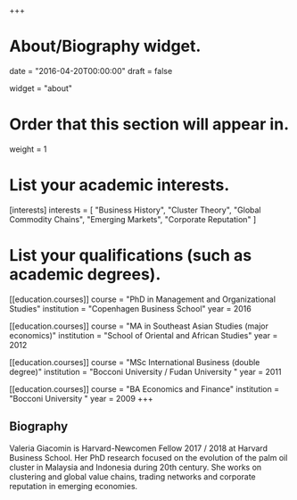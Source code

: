 +++
# About/Biography widget.

date = "2016-04-20T00:00:00"
draft = false

widget = "about"

# Order that this section will appear in.
weight = 1

# List your academic interests.
[interests]
  interests = [
    "Business History",
    "Cluster Theory",
	"Global Commodity Chains",
  "Emerging Markets",
    "Corporate Reputation"
  ]

# List your qualifications (such as academic degrees).
[[education.courses]]
  course = "PhD in Management and Organizational Studies"
  institution = "Copenhagen Business School"
  year = 2016

[[education.courses]]
  course = "MA in Southeast Asian Studies (major economics)"
  institution = "School of Oriental and African Studies"
  year = 2012

[[education.courses]]
  course = "MSc International Business (double degree)"
  institution = "Bocconi University / Fudan University "
  year = 2011

[[education.courses]]
  course = "BA Economics and Finance"
  institution = "Bocconi University "
  year = 2009
+++

## **Biography**

Valeria Giacomin is Harvard-Newcomen Fellow 2017 / 2018 at Harvard Business School. Her PhD research focused on the evolution of the palm oil cluster in Malaysia and Indonesia during 20th century. She works on clustering and global value chains, trading networks and corporate reputation in emerging economies.
